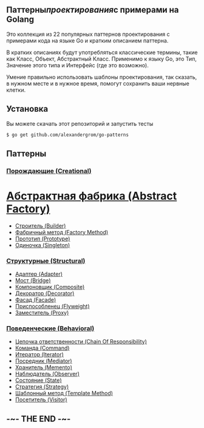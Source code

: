 
## Паттерны*проектирования*с примерами на Golang

Это коллекция из 22 популярных паттернов проектирования с примерами кода на языке Go и кратким описанием паттерна.

В кратких описаниях будут употребляться классические термины, такие как Класс, Объект, Абстрактный Класс. Применимо к языку Go, это Тип, Значение этого типа и Интерфейс (где это возможно).

Умение правильно использовать шаблоны проектирования, так сказать, в нужном месте и в нужное время, помогут сохранить ваши нервные клетки.

## Установка

Вы можете скачать этот репозиторий и запустить тесты

```bash
$ go get github.com/alexandergrom/go-patterns
```

## Паттерны

### [Порождающие (Creational)](Creational)

# [Абстрактная фабрика (Abstract Factory)](Creational/AbstractFactory)
* [Строитель (Builder)](Creational/Builder)
* [Фабричный метод (Factory Method)](Creational/FactoryMethod)
* [Прототип (Prototype)](Creational/Prototype)
* [Одиночка (Singleton)](Creational/Singleton)

### [Структурные (Structural)](Structural)

* [Адаптер (Adapter)](Structural/Adapter)
* [Мост (Bridge)](Structural/Bridge)
* [Компоновщик (Composite)](Structural/Composite)
* [Декоратор (Decorator)](Structural/Decorator)
* [Фасад (Facade)](Structural/Facade)
* [Приспособленец (Flyweight)](Structural/Flyweight)
* [Заместитель (Proxy)](Structural/Proxy)

### [Поведенческие (Behavioral)](Behavioral)

* [Цепочка ответственности (Chain Of Responsibility)](Behavioral/ChainOfResponsibility)
* [Команда (Command)](Behavioral/Command)
* [Итератор (Iterator)](Behavioral/Iterator)
* [Посредник (Mediator)](Behavioral/Mediator)
* [Хранитель (Memento)](Behavioral/Memento)
* [Наблюдатель (Observer)](Behavioral/Observer)
* [Состояние (State)](Behavioral/State)
* [Стратегия (Strategy)](Behavioral/Strategy)
* [Шаблонный метод (Template Method)](Behavioral/TemplateMethod)
* [Посетитель (Visitor)](Behavioral/Visitor)

## -~- THE END -~-
 